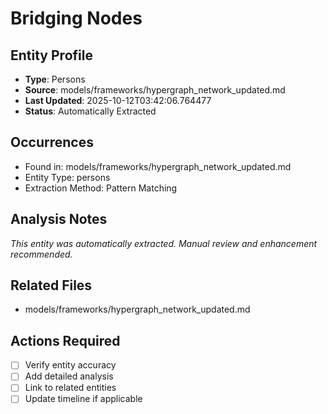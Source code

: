 # Bridging Nodes

## Entity Profile
- **Type**: Persons
- **Source**: models/frameworks/hypergraph_network_updated.md
- **Last Updated**: 2025-10-12T03:42:06.764477
- **Status**: Automatically Extracted

## Occurrences
- Found in: models/frameworks/hypergraph_network_updated.md
- Entity Type: persons
- Extraction Method: Pattern Matching

## Analysis Notes
*This entity was automatically extracted. Manual review and enhancement recommended.*

## Related Files
- models/frameworks/hypergraph_network_updated.md

## Actions Required
- [ ] Verify entity accuracy
- [ ] Add detailed analysis
- [ ] Link to related entities
- [ ] Update timeline if applicable
